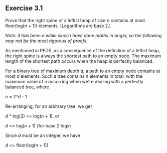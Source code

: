 Exercise 3.1
------------

Prove that the right spine of a leftist heap of size _n_ contains at most floor(log(_n_ + 1)) elements. (Logarithms are base 2.)

_Note: it has been a while since I have done maths in anger, so the following may not be the most rigorous of proofs._

As mentioned in PFDS, as a consequence of the definition of a leftist heap, the right spine is always the shortest path to an empty node. The maximum length of the shortest path occurs when the heap is perfectly balanced.

For a binary tree of maximum depth _d_, a path to an empty node contains at most _d_ elements. Such a tree contains _n_ elements in total, with the maximum value of _n_ occurring when we're dealing with a perfectly balanced tree, where

_n_ = 2^_d_ - 1

Re-arranging, for an arbitrary tree, we get

_d_ * log(2) <= log(_n_ + 1), or

_d_ <= log(_n_ + 1) (for base 2 logs)

Since _d_ must be an integer, we have

_d_ <= floor(log(_n_ + 1))

